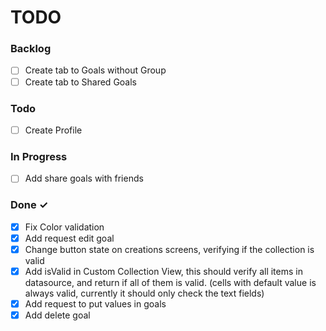 # TODO

### Backlog
- [ ] Create tab to Goals without Group
- [ ] Create tab to Shared Goals

### Todo
- [ ] Create Profile

### In Progress
- [ ] Add share goals with friends

### Done ✓

- [x] Fix Color validation
- [x] Add request edit goal
- [x] Change button state on creations screens, verifying if the collection is valid
- [x] Add isValid in Custom Collection View, this should verify all items in datasource, and return if all of them is valid. (cells with default value is always valid, currently it should only check the text fields)
- [x] Add request to put values in goals
- [x] Add delete goal
